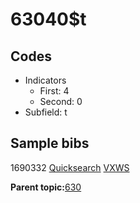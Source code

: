 # 63040$t

## Codes

-   Indicators
    -   First: 4
    -   Second: 0
-   Subfield: t

## Sample bibs

1690332 [Quicksearch](https://search.library.yale.edu/catalog/1690332) [VXWS](http://prodorbis.library.yale.edu:7014/vxws/GetHoldingsService?bibId=1690332)

**Parent topic:**[630](../../tags/630/630.md)


